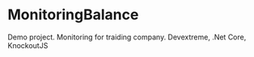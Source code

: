 # MonitoringBalance
Demo project. Monitoring for traiding company. Devextreme, .Net Core, KnockoutJS
